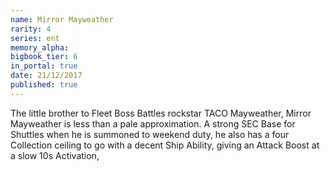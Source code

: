 ```yaml
---
name: Mirror Mayweather
rarity: 4
series: ent
memory_alpha:
bigbook_tier: 6
in_portal: true
date: 21/12/2017
published: true
---
```


The little brother to Fleet Boss Battles rockstar TACO Mayweather, Mirror Mayweather is less than a pale approximation. A strong SEC Base for Shuttles when he is summoned to weekend duty, he also has a four Collection ceiling to go with a decent Ship Ability, giving an Attack Boost at a slow 10s Activation,
